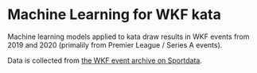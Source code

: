 # Machine Learning for WKF kata

Machine learning models applied to kata draw results in WKF events from 2019 and 2020 (primalily from Premier League / Series A events).

Data is collected from [the WKF event archive on Sportdata](https://www.sportdata.org/wkf/set-online/calendar_archiv_main.php?active_menu=calendar).

